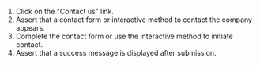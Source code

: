 1. Click on the "Contact us" link.
2. Assert that a contact form or interactive method to contact the company appears.
3. Complete the contact form or use the interactive method to initiate contact.
4. Assert that a success message is displayed after submission.
